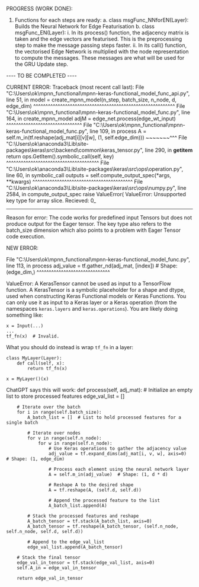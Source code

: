 PROGRESS (WORK DONE):
1. Functions for each steps are ready: 
	a. class msgFunc_NNforEN(Layer): Builds the Neural Network for Edge Featurisation
	b. class msgFunc_EN(Layer): 
		i. In its process() function, the adjacency matrix is taken and the edge vectors are featurised. This is the preprocessing step to make the message passing steps faster.
		ii. In its call() function, the vectorised Edge Network is multiplied with the node representation to compute the messages. These messages are what will be used for the GRU Update step. 

---- TO BE COMPLETED ----

CURRENT ERROR: 
Traceback (most recent call last):
  File "C:\Users\ok\mpnn_functional\mpnn-keras-functional\_model_func_api.py", line 51, in <module>
    model = create_mpnn_model(n_step, batch_size, n_node, d, edge_dim)
            ^^^^^^^^^^^^^^^^^^^^^^^^^^^^^^^^^^^^^^^^^^^^^^^^^^^^^^^^^^
  File "C:\Users\ok\mpnn_functional\mpnn-keras-functional\_model_func.py", line 164, in create_mpnn_model
    adjM = edge_net.process(edge_wt_input)
           ^^^^^^^^^^^^^^^^^^^^^^^^^^^^^^^
  File "C:\Users\ok\mpnn_functional\mpnn-keras-functional\_model_func.py", line 109, in process
    A = self.m_in(tf.reshape(adj_mat[i][v][w], (1, self.edge_dim)))
                             ~~~~~~~^^^
  File "C:\Users\ok\anaconda3\Lib\site-packages\keras\src\backend\common\keras_tensor.py", line 290, in __getitem__
    return ops.GetItem().symbolic_call(self, key)
           ^^^^^^^^^^^^^^^^^^^^^^^^^^^^^^^^^^^^^^
  File "C:\Users\ok\anaconda3\Lib\site-packages\keras\src\ops\operation.py", line 60, in symbolic_call
    outputs = self.compute_output_spec(*args, **kwargs)
              ^^^^^^^^^^^^^^^^^^^^^^^^^^^^^^^^^^^^^^^^^
  File "C:\Users\ok\anaconda3\Lib\site-packages\keras\src\ops\numpy.py", line 2584, in compute_output_spec
    raise ValueError(
ValueError: Unsupported key type for array slice. Recieved: 0_
__________________________________________________________________________
Reason for error:
The code works for predefined input Tensors but does not produce output for the Eager tensor. 
The key type also refers to the batch_size dimension which also points to a problem with Eager Tensor code execution. 


NEW ERROR: 

File "C:\Users\ok\mpnn_functional\mpnn-keras-functional\_model_func.py", line 113, in process
    adj_value = tf.gather_nd(adj_mat, [index])  # Shape: (edge_dim,)
                ^^^^^^^^^^^^^^^^^^^^^^^^^^^^^^

ValueError: A KerasTensor cannot be used as input to a TensorFlow function. A KerasTensor is a symbolic placeholder for a shape and dtype, used when constructing Keras Functional models or Keras Functions. You can only use it as input to a Keras layer or a Keras operation (from the namespaces `keras.layers` and `keras.operations`). You are likely doing something like:

```
x = Input(...)
...
tf_fn(x)  # Invalid.
```

What you should do instead is wrap `tf_fn` in a layer:

```
class MyLayer(Layer):
    def call(self, x):
        return tf_fn(x)

x = MyLayer()(x)
```


ChatGPT says this will work:
 def process(self, adj_mat):
        # Initialize an empty list to store processed features
        edge_val_list = []

        # Iterate over the batch
        for i in range(self.batch_size):
            A_batch_list = []  # List to hold processed features for a single batch
            
            # Iterate over nodes
            for v in range(self.n_node):
                for w in range(self.n_node):
                    # Use Keras operations to gather the adjacency value
                    adj_value = tf.expand_dims(adj_mat[i, v, w], axis=0)  # Shape: (1, edge_dim)

                    # Process each element using the neural network layer
                    A = self.m_in(adj_value)  # Shape: (1, d * d)

                    # Reshape A to the desired shape
                    A = tf.reshape(A, (self.d, self.d))

                    # Append the processed feature to the list
                    A_batch_list.append(A)
            
            # Stack the processed features and reshape
            A_batch_tensor = tf.stack(A_batch_list, axis=0)
            A_batch_tensor = tf.reshape(A_batch_tensor, (self.n_node, self.n_node, self.d, self.d))

            # Append to the edge_val_list
            edge_val_list.append(A_batch_tensor)

        # Stack the final tensor
        edge_val_in_tensor = tf.stack(edge_val_list, axis=0)
        self.A_in = edge_val_in_tensor

        return edge_val_in_tensor

